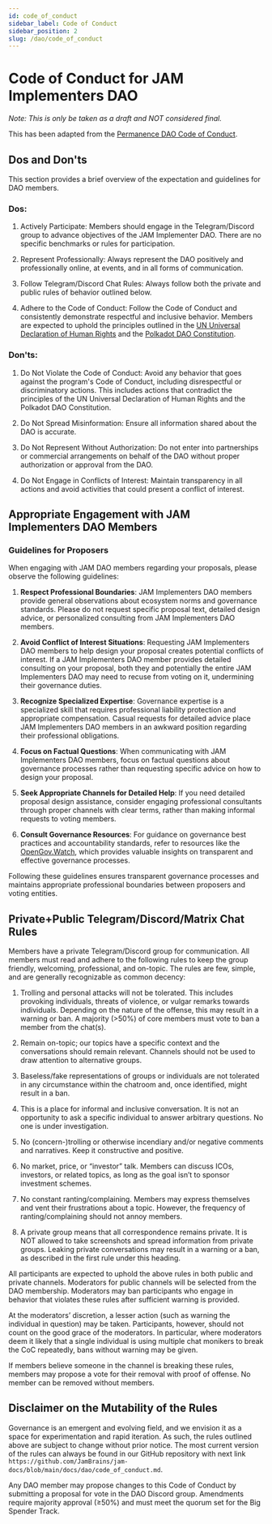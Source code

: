 ```yaml
---
id: code_of_conduct
sidebar_label: Code of Conduct
sidebar_position: 2
slug: /dao/code_of_conduct
---
```


#  Code of Conduct for JAM Implementers DAO

_Note: This is only be taken as a draft and *NOT* considered final._   

This has been adapted from the [Permanence DAO Code of Conduct](https://docs.permanence.io/code_of_conduct.html_).

## Dos and Don'ts

This section provides a brief overview of the expectation and guidelines for DAO members.  

### Dos:

1. Actively Participate: Members should engage in the Telegram/Discord group to advance objectives of the JAM Implementer DAO.  There are no specific benchmarks or rules for participation.

2. Represent Professionally: Always represent the DAO positively and professionally online, at events, and in all forms of communication.

3. Follow Telegram/Discord Chat Rules: Always follow both the private and public rules of behavior outlined below.

4. Adhere to the Code of Conduct: Follow the Code of Conduct and consistently demonstrate respectful and inclusive behavior. Members are expected to uphold the principles outlined in the [UN Universal Declaration of Human Rights](https://www.un.org/en/about-us/universal-declaration-of-human-rights) and the [Polkadot DAO Constitution](https://forum.polkadot.network/t/governance-behavioral-track-suggestion-mechanism/10106/15).

### Don'ts:

1. Do Not Violate the Code of Conduct: Avoid any behavior that goes against the program's Code of Conduct, including disrespectful or discriminatory actions. This includes actions that contradict the principles of the UN Universal Declaration of Human Rights and the Polkadot DAO Constitution.

2. Do Not Spread Misinformation: Ensure all information shared about the DAO is accurate.

3. Do Not Represent Without Authorization: Do not enter into partnerships or commercial arrangements on behalf of the DAO without proper authorization or approval from the DAO.

4. Do Not Engage in Conflicts of Interest: Maintain transparency in all actions and avoid activities that could present a conflict of interest.

## Appropriate Engagement with JAM Implementers DAO Members

### Guidelines for Proposers

When engaging with JAM DAO members regarding your proposals, please observe the following guidelines:

1. **Respect Professional Boundaries**: JAM Implementers DAO members provide general observations about ecosystem norms and governance standards. Please do not request specific proposal text, detailed design advice, or personalized consulting from JAM Implementers DAO members.

2. **Avoid Conflict of Interest Situations**: Requesting JAM Implementers DAO members to help design your proposal creates potential conflicts of interest. If a JAM Implementers DAO member provides detailed consulting on your proposal, both they and potentially the entire JAM Implementers DAO may need to recuse from voting on it, undermining their governance duties.

3. **Recognize Specialized Expertise**: Governance expertise is a specialized skill that requires professional liability protection and appropriate compensation. Casual requests for detailed advice place JAM Implementers DAO members in an awkward position regarding their professional obligations.

4. **Focus on Factual Questions**: When communicating with JAM Implementers DAO members, focus on factual questions about governance processes rather than requesting specific advice on how to design your proposal.

5. **Seek Appropriate Channels for Detailed Help**: If you need detailed proposal design assistance, consider engaging professional consultants through proper channels with clear terms, rather than making informal requests to voting members.

6. **Consult Governance Resources**: For guidance on governance best practices and accountability standards, refer to resources like the [OpenGov.Watch](https://www.opengov.watch), which provides valuable insights on transparent and effective governance processes.

Following these guidelines ensures transparent governance processes and maintains appropriate professional boundaries between proposers and voting entities.

## Private+Public Telegram/Discord/Matrix Chat Rules

Members have a private Telegram/Discord group for communication.  All members must read and adhere to the following rules to keep the group friendly, welcoming, professional, and on-topic.  The rules are few, simple, and are generally recognizable as common decency:

1. Trolling and personal attacks will not be tolerated. This includes provoking individuals, threats of violence, or vulgar remarks towards individuals. Depending on the nature of the offense, this may result in a warning or ban. A majority (>50%) of core members must vote to ban a member from the chat(s).

2. Remain on-topic; our topics have a specific context and the conversations should remain relevant. Channels should not be used to draw attention to alternative groups.

3. Baseless/fake representations of groups or individuals are not tolerated in any circumstance within the chatroom and, once identified, might result in a ban.

4. This is a place for informal and inclusive conversation. It is not an opportunity to ask a specific individual to answer arbitrary questions. No one is under investigation.

5. No (concern-)trolling or otherwise incendiary and/or negative comments and narratives. Keep it constructive and positive.

6. No market, price, or “investor” talk. Members can discuss ICOs, investors, or related topics, as long as the goal isn’t to sponsor investment schemes.

7. No constant ranting/complaining. Members may express themselves and vent their frustrations about a topic. However, the frequency of ranting/complaining should not annoy members.

8. A private group means that all correspondence remains private. It is NOT allowed to take screenshots and spread information from private groups. Leaking private conversations may result in a warning or a ban, as described in the first rule under this heading.

All participants are expected to uphold the above rules in both public and private channels.  Moderators for public channels will be selected from the DAO membership.   Moderators may ban participants who engage in behavior that violates these rules after sufficient warning is provided.  

At the moderators’ discretion, a lesser action (such as warning the individual in question) may be taken. Participants, however, should not count on the good grace of the moderators. In particular, where moderators deem it likely that a single individual is using multiple chat monikers to break the CoC repeatedly, bans without warning may be given. 

If members believe someone in the channel is breaking these rules, members may propose a vote for their removal with proof of offense.  No member can be removed without members.

## Disclaimer on the Mutability of the Rules
Governance is an emergent and evolving field, and we envision it as a space for experimentation and rapid iteration. As such, the rules outlined above are subject to change without prior notice. The most current version of the rules can always be found in our GitHub repository with next link `https://github.com/JamBrains/jam-docs/blob/main/docs/dao/code_of_conduct.md`.

Any DAO member may propose changes to this Code of Conduct by submitting a proposal for vote in the DAO Discord group. Amendments require majority approval (≥50%) and must meet the quorum set for the Big Spender Track.
